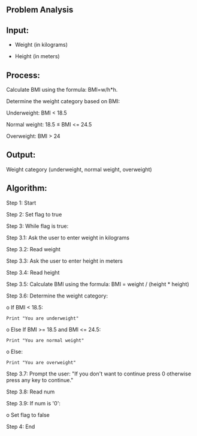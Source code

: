 ## Problem Analysis

## Input:

- Weight (in kilograms)

- Height (in meters)

## Process: 

Calculate BMI using the formula: BMI=w/h*h.

Determine the weight category based on BMI:

Underweight: BMI < 18.5

Normal weight: 18.5 ≤ BMI <= 24.5

Overweight: BMI > 24

## Output: 

Weight category (underweight, normal weight, overweight)

## Algorithm:

Step 1: Start

Step 2: Set flag to true

Step 3:  While flag is true:

Step 3.1: Ask the user to enter weight in kilograms

Step 3.2: Read weight

Step 3.3: Ask the user to enter height in meters

Step 3.4: Read height

Step 3.5: Calculate BMI using the formula: BMI = weight / (height * height)

Step 3.6: Determine the weight category:

o	If BMI < 18.5:

	Print "You are underweight"
 
o	Else If BMI >= 18.5 and BMI <= 24.5:

	Print "You are normal weight"
 
o	Else:

	Print "You are overweight"
 
Step 3.7: Prompt the user: "If you don't want to continue press 0 otherwise press any key to continue."

Step 3.8: Read num

Step 3.9: If num is '0':

o	Set flag to false

Step 4: End

